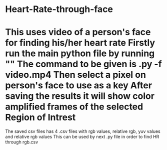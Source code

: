 # Heart-Rate-through-face
This uses video of a person's face for finding his/her heart rate
Firstly run the main python file by running ""
The command to be given is .py -f video.mp4
Then select a pixel on person's face to use as a key
After saving the results it will show color amplified frames of the selected Region of Intrest
===
The saved csv files has 4 .csv files with rgb values, relative rgb, yuv values and relative rgb values
This can be used by next .py file in order to find HR through rgb.csv

